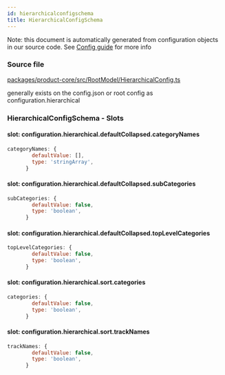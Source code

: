 ```yaml
---
id: hierarchicalconfigschema
title: HierarchicalConfigSchema
---
```


Note: this document is automatically generated from configuration objects in our
source code. See [Config guide](/docs/config_guide) for more info

### Source file

[packages/product-core/src/RootModel/HierarchicalConfig.ts](https://github.com/GMOD/jbrowse-components/blob/main/packages/product-core/src/RootModel/HierarchicalConfig.ts)

generally exists on the config.json or root config as configuration.hierarchical

### HierarchicalConfigSchema - Slots

#### slot: configuration.hierarchical.defaultCollapsed.categoryNames

```js
categoryNames: {
        defaultValue: [],
        type: 'stringArray',
      }
```

#### slot: configuration.hierarchical.defaultCollapsed.subCategories

```js
subCategories: {
        defaultValue: false,
        type: 'boolean',
      }
```

#### slot: configuration.hierarchical.defaultCollapsed.topLevelCategories

```js
topLevelCategories: {
        defaultValue: false,
        type: 'boolean',
      }
```

#### slot: configuration.hierarchical.sort.categories

```js
categories: {
        defaultValue: false,
        type: 'boolean',
      }
```

#### slot: configuration.hierarchical.sort.trackNames

```js
trackNames: {
        defaultValue: false,
        type: 'boolean',
      }
```
